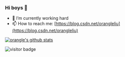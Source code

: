 ### Hi boys 👋

- 🌈 I’m currently working hard 
- 📫 How to reach me: [https://blog.csdn.net/orangleliu](https://blog.csdn.net/orangleliu)

[![orangle's github stats](https://github-readme-stats.vercel.app/api?username=orangle)](https://github.com/orangle)

<img src="https://visitor-badge.laobi.icu/badge?page_id=orangle/orangle" alt="visitor badge"/> 
